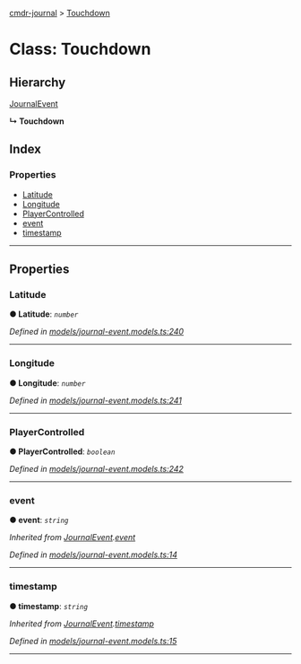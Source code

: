 [cmdr-journal](../README.md) > [Touchdown](../classes/touchdown.md)



# Class: Touchdown

## Hierarchy


 [JournalEvent](journalevent.md)

**↳ Touchdown**







## Index

### Properties

* [Latitude](touchdown.md#latitude)
* [Longitude](touchdown.md#longitude)
* [PlayerControlled](touchdown.md#playercontrolled)
* [event](touchdown.md#event)
* [timestamp](touchdown.md#timestamp)



---
## Properties
<a id="latitude"></a>

###  Latitude

**●  Latitude**:  *`number`* 

*Defined in [models/journal-event.models.ts:240](https://github.com/chrisbruford/cmdr-journal/blob/0588b1f/src/models/journal-event.models.ts#L240)*





___

<a id="longitude"></a>

###  Longitude

**●  Longitude**:  *`number`* 

*Defined in [models/journal-event.models.ts:241](https://github.com/chrisbruford/cmdr-journal/blob/0588b1f/src/models/journal-event.models.ts#L241)*





___

<a id="playercontrolled"></a>

###  PlayerControlled

**●  PlayerControlled**:  *`boolean`* 

*Defined in [models/journal-event.models.ts:242](https://github.com/chrisbruford/cmdr-journal/blob/0588b1f/src/models/journal-event.models.ts#L242)*





___

<a id="event"></a>

###  event

**●  event**:  *`string`* 

*Inherited from [JournalEvent](journalevent.md).[event](journalevent.md#event)*

*Defined in [models/journal-event.models.ts:14](https://github.com/chrisbruford/cmdr-journal/blob/0588b1f/src/models/journal-event.models.ts#L14)*





___

<a id="timestamp"></a>

###  timestamp

**●  timestamp**:  *`string`* 

*Inherited from [JournalEvent](journalevent.md).[timestamp](journalevent.md#timestamp)*

*Defined in [models/journal-event.models.ts:15](https://github.com/chrisbruford/cmdr-journal/blob/0588b1f/src/models/journal-event.models.ts#L15)*





___


